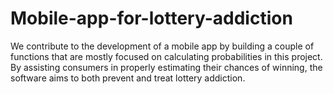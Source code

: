 # Mobile-app-for-lottery-addiction
We contribute to the development of a mobile app by building a couple of functions that are mostly focused on calculating probabilities in this project. By assisting consumers in properly estimating their chances of winning, the software aims to both prevent and treat lottery addiction.
